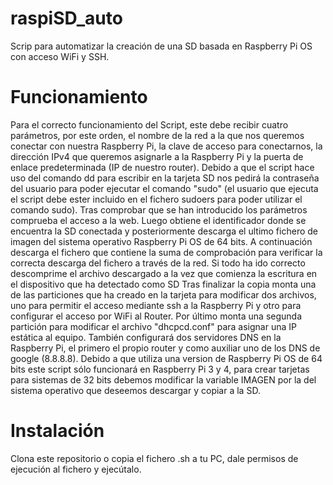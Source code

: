 # raspiSD_auto
Scrip para automatizar la creación de una SD basada en Raspberry Pi OS con acceso WiFi y SSH.

# Funcionamiento
Para el correcto funcionamiento del Script, este debe recibir cuatro parámetros, por este orden, el nombre de la red a la que nos queremos conectar con nuestra Raspberry Pi, la clave de acceso para conectarnos, la dirección IPv4 que queremos asignarle a la Raspberry Pi y la puerta de enlace predeterminada (IP de nuestro router).
Debido a que el script hace uso del comando dd para escribir en la tarjeta SD nos pedirá la contraseña del usuario para poder ejecutar el comando "sudo" (el usuario que ejecuta el script debe ester incluido en el fichero sudoers para poder utilizar el comando sudo).
Tras comprobar que se han introducido los parámetros comprueba el acceso a la web.
Luego obtiene el identificador donde se encuentra la SD conectada y posteriormente descarga el ultimo fichero de imagen del sistema operativo Raspberry Pi OS de 64 bits. A continuación descarga el fichero que contiene la suma de comprobación para verificar la correcta descarga del fichero a través de la red.
Si todo ha ido correcto descomprime el archivo descargado a la vez que comienza la escritura en el dispositivo que ha detectado como SD
Tras finalizar la copia monta una de las particiones que ha creado en la tarjeta para modificar dos archivos, uno para permitir el acceso mediante ssh a la Raspberry Pi y otro para configurar el acceso por WiFi al Router.
Por último monta una segunda partición para modificar el archivo "dhcpcd.conf" para asignar una IP estática al equipo. También configurará dos servidores DNS en la Raspberry Pi, el primero el propio router y como auxiliar uno de los DNS de google (8.8.8.8).
Debido a que utiliza una version de Raspberry Pi OS de 64 bits este script sólo funcionará en Raspberry Pi 3 y 4, para crear tarjetas para sistemas de 32 bits debemos modificar la variable IMAGEN por la del sistema operativo que deseemos descargar y copiar a la SD.

# Instalación
Clona este repositorio o copia el fichero .sh a tu PC, dale permisos de ejecución al fichero y ejecútalo.
